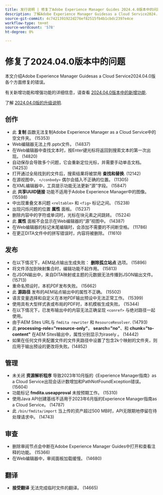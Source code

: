 ```yaml
---
title: 发行说明 | 修复了Adobe Experience Manager Guides 2024.4.0版本中的问题
description: 了解Adobe Experience Manager Guidesas a Cloud Service2024.04.0版本中的错误修复。
source-git-commit: 4c7421391922d276ef82515fb4b1cbdc2397e4ce
workflow-type: tm+mt
source-wordcount: '578'
ht-degree: 0%

---
```



# 修复了2024.04.0版本中的问题

本文介绍Adobe Experience Manager Guidesas a Cloud Service2024.04.0版各个方面修复的错误。

有关新增功能和增强功能的详细信息，请查看 [2024.04.0版本中的新增功能](whats-new-2024-04-0.md).

了解 [2024.04.0版的升级说明](upgrade-instructions-2024-04-0.md).

## 创作

- 此 **复制** 函数无法复制Adobe Experience Manager as a Cloud Service中的空文件夹。 (15353)
- Web编辑器无法上传.pptx文件。 (14837)
- 在Web编辑器中查找文本时，按Enter键光标将返回到搜索文本的第一次出现。 (14820)
- 自动保存会导致多个问题，它会重新定位光标，并需要手动单击文档。 (14253)
- 打开通过全局找到的文件后，搜索结果将被禁用 **查找和替换**. (12142)
- 在源视图中， `</conbody>` 偶尔会插入不正确的位置。 (11305)
- 在XML编辑器中，工具提示功能无法更新“源”字段。 (15847)
- 此 **共享UUID链接** 功能不适用于Adobe Experience Manager中的图像。 (15598)
- 中出现重叠文本问题 `<reltable>` 和 `<fig>` 标记之间。 (15238)
- 出现闪烁问题的位置 **属性** 面板。 (15237)
- 删除内容中的字符或单词时，光标在块元素之间跳转。 (15224)
- 此 **属性** 面板不会显示在Web编辑器的“源”视图中。 (14387)
- 在Web编辑器的标记末尾编辑时，会添加不需要的不间断空格。 (11786)
- 在更正DITA文件中的拼写错误时，内容将被删除。 (11610)


## 发布

- 在以下情况下，AEM站点输出生成失败： **删除孤立站点** 选项。 (15896)
- 将文件添加到映射集合时，编辑功能不起作用。 (15813)
- 在JSON输出中，来自DITA映射或主题的元数据无法传播到JSON输出文件。 (15713)
- 重命名预设时，本机PDF发布失败。 (15662)
- 此 **源路径** 发布的AEM站点输出中的属性不正确。 (15502)
- 语言变量选择和自定义在本地PDF输出预设中无法正常工作。 (15399)
- 使用具有大型样式表或布局的PDF时，本机模板生成失败。 (15344)
- 在以下情况下，已发布输出中的内容无法正确呈现 `<conref>` 与绝对路径一起使用。
- 由于AEM Sites URL与 `fmdita rewriter` 和 `ResourceResolver`. (14793)
- 此 **processing-role=&quot;resource-only&quot;**， **search=&quot;no&quot;**、和 **chunk=&quot;to-content&quot;** 在AEM Sites输出中，属性分别显示为irasely 。 (14442)
- 如果在任何文件夹配置文件的文件夹路径中设置了包含2k个映射的文件夹，则应用于输出预设的更改将失败。(14852)

## 管理

- 未关闭 **资源解析程序** 导致2023年10月版的《Experience Manager指南》as a Cloud Service出现会话计数增加和PathNotFoundException错误。 (15604)
- 功能标记 **fmdita.useapproval** 未按预期工作。 (15310)
- 使用Java API创建基线不适用于2023年6月版的Experience Manager指南as a Cloud Service。 (14787)
- 此 `/bin/fmdita/import` 当上传的资产超过500 MB时，API无限期地停留在待处理请求中。 (14743)

## 审查

- 删除审阅节点会中断在Adobe Experience Manager Guides中打开和查看注释的功能。 (15366)
- 在Web编辑器中，审阅面板加载缓慢。 (14680)

## 翻译

- **接受翻译** 无法完成临时文件的翻译。 (14665)


